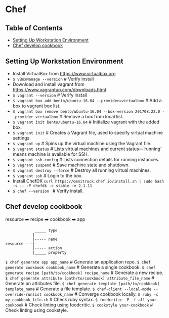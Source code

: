 # Chef

## Table of Contents

* [Setting Up Workstation Environment](#setting-up-workstation-environment)
* [Chef develop cookbook](#chef-develop-cookbook)


## Setting Up Workstation Environment

* Install VirtualBox from https://www.virtualbox.org
* `$ VBoxManage --version`                    # Verify install
* Download and install vagrant from https://www.vagrantup.com/downloads.html
* `$ vagrant --version`                       # Verify install
* `$ vagrant box add bento/ubuntu-16.04 --provider=virtualbox`                                # Add a box to vagrant box list.
* `$ vagrant box remove bento/ubuntu-16.04 --box-version 201708.22.0 --provider virtualbox`   # Remove a box from local list.
* `$ vagrant init bento/ubuntu-16.04`         # Initialize vagrant with the added box.
* `$ vagrant init`                            # Creates a Vagrant file, used to specify virtual machine settings.
* `$ vagrant up`	                            # Spins up the virtual machine using the Vagrant file.
* `$ vagrant status`                          # Lists virtual machines and current status—’running’ means machine is available for SSH.
* `$ vagrant ssh-config`                      # Lists connection details for running instances.
* `$ vagrant suspend`                         # Save machine state and shutdown.
* `$ vagrant destroy --force`                 # Destroy all running virtual machines.
* `$ vagrant ssh`                             # Login to the box.
* Install ChefDK  `curl https://omnitruck.chef.io/install.sh | sudo bash -s -- -P chefdk -c stable -v 2.1.11`
* `$ chef --version `                         # Verify install.

## Chef develop cookbook

resource :arrow_right: recipe :arrow_right: cookbook :arrow_right: app

```
			 _____ type
			| 
			|----- name
resource ---| 
			|----- action
			|_____ property
```

`$ chef generate app app_name`										# Generate an application repo.
`$ chef generate cookbook cookbook_name` 							# Generate a single cookbook.
`$ chef generate recipe [path/to/cookbook] recipe_name` 			# Generate a new recipe.
`$ chef generate attribute [path/to/cookbook] attribute_file_name` 	# Generate an attributes file. 
`$ chef generate template [path/to/cookbook] template_name` 		# Generate a file template.
`$ chef-client --local-mode --override-runlist cookbook_name`		# Converge cookbook locally.
`$ ruby -c my_cookbook_file.rb`										# Check ruby syntax.
`$ foodcritic -P -f all your-cookbook`								# Check linting using foodcritic.
`$ cookstyle your-cookbook`											# Check linting using cookstyle.
